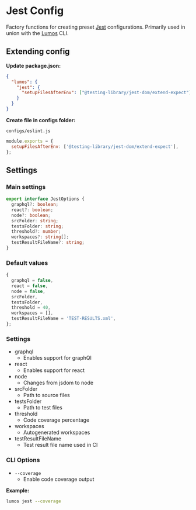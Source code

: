 # Jest Config

Factory functions for creating preset [Jest](https://jestjs.io/) configurations. Primarily used in
union with the [Lumos](https://www.npmjs.com/package/@oriflame/lumos) CLI.

## Extending config

**Update package.json:**

```json
{
  "lumos": {
    "jest": {
      "setupFilesAfterEnv": ["@testing-library/jest-dom/extend-expect"]
    }
  }
}
```

**Create file in configs folder:**

`configs/eslint.js`

```js
module.exports = {
  setupFilesAfterEnv: ['@testing-library/jest-dom/extend-expect'],
};
```

## Settings

### Main settings

```ts
export interface JestOptions {
  graphql?: boolean;
  react?: boolean;
  node?: boolean;
  srcFolder: string;
  testsFolder: string;
  threshold?: number;
  workspaces?: string[];
  testResultFileName?: string;
}
```

### Default values

```ts
{
  graphql = false,
  react = false,
  node = false,
  srcFolder,
  testsFolder,
  threshold = 40,
  workspaces = [],
  testResultFileName = 'TEST-RESULTS.xml',
};
```

### Settings

- graphql
  - Enables support for graphQl
- react
  - Enables support for react
- node
  - Changes from jsdom to node
- srcFolder
  - Path to source files
- testsFolder
  - Path to test files
- threshold
  - Code coverage percentage
- workspaces
  - Autogenerated workspaces
- testResultFileName
  - Test result file name used in CI

### CLI Options

- `--coverage`
  - Enable code coverage output

__Example:__

```bash
lumos jest --coverage
```
